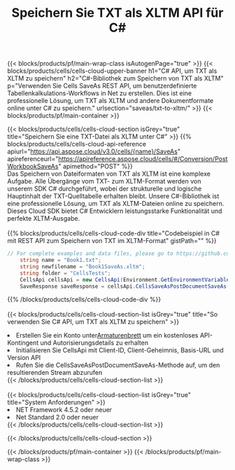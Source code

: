 ﻿---
title:  Speichern Sie TXT als XLTM API für C#
description:  Verwenden Sie das Cloud SDK Aspose.Cells für C#, um die TXT-Formatdatei als XLTM-Formatdatei zu speichern.
url: /de/net/saveas/txt-to-xltm/
---
{{< blocks/products/pf/main-wrap-class isAutogenPage="true" >}}
{{< blocks/products/cells/cells-cloud-upper-banner h1="C# API, um TXT als XLTM zu speichern" h2="C#-Bibliothek zum Speichern von TXT als XLTM" p="Verwenden Sie Cells SaveAs REST API, um benutzerdefinierte Tabellenkalkulations-Workflows in Net zu erstellen. Dies ist eine professionelle Lösung, um TXT als XLTM und andere Dokumentformate online unter C# zu speichern." urlsection="saveas/txt-to-xltm/" >}}
{{< blocks/products/pf/main-container >}}

{{< blocks/products/cells/cells-cloud-section isGrey="true" title="Speichern Sie eine TXT-Datei als XLTM unter C#" >}}
{{% blocks/products/cells/cells-cloud-api-reference apiurl="https://api.aspose.cloud/v3.0/cells/{name}/SaveAs" apireferenceurl="https://apireference.aspose.cloud/cells/#/Conversion/PostWorkbookSaveAs" apimethod="POST" %}}
<br/>
Das Speichern von Dateiformaten von TXT als XLTM ist eine komplexe Aufgabe. Alle Übergänge vom TXT- zum XLTM-Format werden von unserem SDK C# durchgeführt, wobei der strukturelle und logische Hauptinhalt der TXT-Quelltabelle erhalten bleibt. Unsere C#-Bibliothek ist eine professionelle Lösung, um TXT als XLTM-Dateien online zu speichern. Dieses Cloud SDK bietet C# Entwicklern leistungsstarke Funktionalität und perfekte XLTM-Ausgabe.
<br/>
<br/>
{{% blocks/products/cells/cells-cloud-code-div title="Codebeispiel in C# mit REST API zum Speichern von TXT im XLTM-Format" gistPath="" %}}
  
```cs
// For complete examples and data files, please go to https://github.com/aspose-cells-cloud/aspose-cells-cloud-dotnet/
    string name = "Book1.txt";
    string newfilename = "Book1SaveAs.xltm";
    string folder = "CellsTests";
    CellsApi cellsApi = new CellsApi(Environment.GetEnvironmentVariable("ProductClientId"), Environment.GetEnvironmentVariable("ProductClientSecret"));
    SaveResponse saveResponse = cellsApi.CellsSaveAsPostDocumentSaveAs(name, null, newfilename, null,null,folder);
```
  
{{% /blocks/products/cells/cells-cloud-code-div %}}
<br/>
<br/>
{{< blocks/products/cells/cells-cloud-section-list isGrey="true" title="So verwenden Sie C# API, um TXT als XLTM zu speichern" >}}
<li> Erstellen Sie ein Konto unter<a href="https://dashboard.aspose.cloud/">Armaturenbrett</a> um ein kostenloses API-Kontingent und Autorisierungsdetails zu erhalten</li>
<li>Initialisieren Sie CellsApi mit Client-ID, Client-Geheimnis, Basis-URL und Version API</li>
<li>Rufen Sie die CellsSaveAsPostDocumentSaveAs-Methode auf, um den resultierenden Stream abzurufen</li>
{{< /blocks/products/cells/cells-cloud-section-list >}}
<br/>
<br/>
{{< blocks/products/cells/cells-cloud-section-list isGrey="true" title="System Anforderungen" >}}
<li>NET Framework 4.5.2 oder neuer</li>
<li>Net Standard 2.0 oder neuer</li>
{{< /blocks/products/cells/cells-cloud-section-list >}}

{{< /blocks/products/cells/cells-cloud-section >}}

{{< /blocks/products/pf/main-container >}}
{{< /blocks/products/pf/main-wrap-class >}}
